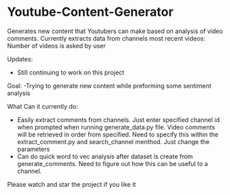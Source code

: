 # Youtube-Content-Generator
Generates new content that Youtubers can make based on analysis of video comments.
Currently extracts data from channels most recent videos: Number of videos is asked by user 

Updates: 
- Still continuing to work on this project 

Goal: 
-Trying to generate new content while preforming some sentiment analysis

What Can it currently do: 
- Easily extract comments from channels. Just enter specified channel id when prompted when running 
generate_data.py file. Video comments will be retrieved in order from specified. Need to specify this 
within the extract_comment.py and search_channel menthod. Just change the parameters 
- Can do quick word to vec analysis after dataset is create from generate_comments. Need to figure out how 
this can be useful to a channel.

Please watch and star the project if you like it 